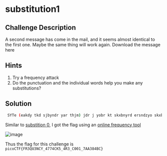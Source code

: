 # substitution1

## Challenge Description

A second message has come in the mail, and it seems almost identical to the first one. Maybe the same thing will work again.
Download the message here

## Hints

1. Try a frequency attack
2. Do the punctuation and the individual words help you make any substitutions?

## Solution

```bash
 SYTe (eakdy tkd sjbyndr yar thjm) jdr j yobr kt skxbnyrd ersndzyo skxbryzyzkc. Skcyreyjcye jdr bdrercyrq gzya j ery kt sajhhrcmre gazsa yrey yarzd sdrjyzwzyo, yrsaczsjh (jcq mkkmhzcm) evzhhe, jcq bdklhrx-ekhwzcm jlzhzyo. Sajhhrcmre nenjhho skwrd j cnxlrd kt sjyrmkdzre, jcq garc ekhwrq, rjsa ozrhqe j eydzcm (sjhhrq j thjm) gazsa ze enlxzyyrq yk jc kchzcr eskdzcm erdwzsr. SYTe jdr j mdrjy gjo yk hrjdc j gzqr jddjo kt skxbnyrd ersndzyo evzhhe zc j ejtr, hrmjh rcwzdkcxrcy, jcq jdr akeyrq jcq bhjorq lo xjco ersndzyo mdknbe jdkncq yar gkdhq tkd tnc jcq bdjsyzsr. Tkd yaze bdklhrx, yar thjm ze: bzskSYT{TD3UN3CSO_4774SV5_4D3_S001_7JJ384LS}
```
Similar to [substition 0](https://github.com/meenakshi-sangeeth/MIST/blob/main/Technical/Cryptography/substition0.md), I got the flag using an [online frequency tool](https://www.dcode.fr/frequency-analysis)

![image](https://github.com/user-attachments/assets/8182e468-d71d-44ca-8884-09d177572bb2)

Thus the flag for this challenge is `picoCTF{FR3QU3NCY_4774CK5_4R3_C001_7AA384BC}`
